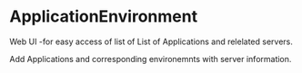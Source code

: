 # ApplicationEnvironment
Web UI -for easy access of list of List of Applications and relelated servers.

Add Applications and corresponding environemnts with server information.

